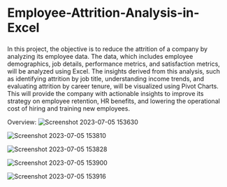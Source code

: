 # Employee-Attrition-Analysis-in-Excel

### 
In this project, the objective is to reduce the attrition of a company by analyzing its employee data. The data, which includes employee demographics, job details, performance metrics, and satisfaction metrics, will be analyzed using Excel. The insights derived from this analysis, such as identifying attrition by job title, understanding income trends, and evaluating attrition by career tenure, will be visualized using Pivot Charts. This will provide the company with actionable insights to improve its strategy on employee retention, HR benefits, and lowering the operational cost of hiring and training new employees. 


Overview:
![Screenshot 2023-07-05 153630](https://github.com/koschaller/Employee-Attrition-Analysis-in-Excel/assets/108645447/696193f7-07c1-4e99-b261-55d7f2c93490)
			
![Screenshot 2023-07-05 153810](https://github.com/koschaller/Employee-Attrition-Analysis-in-Excel/assets/108645447/77cb2680-a78e-498a-b96f-a484b020cfa3)
															
![Screenshot 2023-07-05 153828](https://github.com/koschaller/Employee-Attrition-Analysis-in-Excel/assets/108645447/9a56f2ae-00d1-4294-b548-89452513fd3b)
															
![Screenshot 2023-07-05 153900](https://github.com/koschaller/Employee-Attrition-Analysis-in-Excel/assets/108645447/60dc5d54-c507-40ec-905a-f1f77db283fa)
															
![Screenshot 2023-07-05 153916](https://github.com/koschaller/Employee-Attrition-Analysis-in-Excel/assets/108645447/8ab06e4a-687c-4c18-ba31-5e7ee997da68)

		
															
															
															


